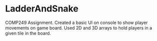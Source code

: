# LadderAndSnake

COMP249 Assignment. Created a basic UI on console to show player movements on game board.
Used 2D and 3D arrays to hold players in a given tile in the board.
